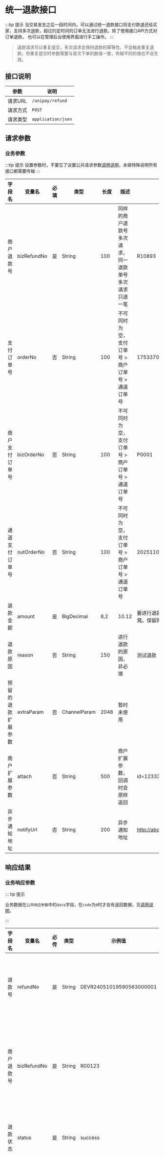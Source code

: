 # 统一退款接口

:::tip 提示
当交易发生之后一段时间内，可以通过统一退款接口将支付款退还给买家，支持多次退款，超过约定时间的订单无法进行退款。除了使用接口API方式对订单退款，
也可以在管理后台使用界面进行手工操作。
:::

> 退款请求可以重复提交，多次请求会保持退款的幂等性，不会触发重复退款。但重复提交时参数需要与首次下单的数值一致，传输不同的值也不会生效。

## 接口说明

| 参数    | 说明                 |
|-------|--------------------|
| 请求URL | `/unipay/refund`   |
| 请求方式  | `POST`             |
| 请求类型  | `application/json` |

## 请求参数

### 业务参数
:::tip 提示
设置参数时，不要忘了设置公共请求参数[调用说明](../overview/调用说明.md)，未做特殊说明所有接口都需要传输
:::

| 字段名<img width=70/> | 变量名         | 必填 | 类型           | 长度   | 描述<img width=200/>           | 示例值                          |
|--------------------|-------------|----|--------------|------|------------------------------|------------------------------|
| 商户退款号              | bizRefundNo | 是  | String       | 100  | 同样的商户退款号多次请求，同一退款单号多次请求只退一笔  | R10893                       |
| 支付订单号              | orderNo     | 否  | String       | 100  | 不可同时为空，支付订单号 > 商户订单号 > 通道订单号 | 1753370980523384832          |
| 商户支付订单号            | bizOrderNo  | 否  | String       | 100  | 不可同时为空，支付订单号 > 商户订单号 > 通道订单号 | P0001                        |
| 通道支付订单号            | outOrderNo  | 否  | String       | 100  | 不可同时为空，支付订单号 > 商户订单号 > 通道订单号 | 2025110024006610001          |
| 退款金额               | amount      | 是  | BigDecimal   | 8,2  | 10.12                        | 要进行退款的金额，,单位为**元**，保留两位小数    |
| 退款原因               | reason      | 否  | String       | 150  | 进行退款的原因，非必填                  | 测试退款                         |
| 预留的退款扩展参数          | extraParam  | 否  | ChannelParam | 2048 | 暂时未使用                        |                              |
| 商户扩展参数             | attach      | 否  | String       | 500  | 商户扩展参数，回调时会原样返回              | id=123332                    |
| 异步通知地址             | notifyUrl   | 否  | String       | 200  | 异步通知地址                       | http://abc.cn/noticeCallback |

## 响应结果

### 业务响应参数

::: tip 提示

业务数据在`公共响应参数`中的`data`字段，在`code`为`0`时才会有返回数据，见[调用说明](../overview/调用说明.md)。

:::


| 字段名   | 变量名         | 必传 | 类型     | 示例值                      | 描述                                                     |
|-------|-------------|----|--------|--------------------------|--------------------------------------------------------|
| 退款号   | refundNo    | 是  | String | DEVR24051019590563000001 | 系统生成的退款单号                                              |
| 商户退款号 | bizRefundNo | 是  | String | R00123                   | 商户退款时传入的退款单号                                           |
| 退款状态  | status      | 是  | String | success                  | 见[退款状态](/multi/gateway/interface/overview/常量和状态表.md)说明 |
| 错误提示  | errorMsg    | 否  | String | success                  | 如果退款状态为失败时, 会返回此字段                                     |


## HTTP请求示例
### 请求参数
```json
{
  "bizRefundNo" : "R91379",
  "orderNo" : "DEV_P2025041010494470000001",
  "amount" : 0.01,
  "attach" : "{回调参数}",
  "mchNo" : "M1723635576766",
  "appId" : "M8207639754663343",
  "clientIp" : "127.0.0.1",
  "sign" : "d770e54d5e26923e6e2f53580fcf5271",
  "reqTime" : "2025-04-10 11:16:07"
}
```

### 响应参数(成功)

```json
{
  "code" : 0,
  "msg" : "success",
  "data" : {
    "refundNo" : "DEV_R2025041011160870000002",
    "bizRefundNo" : "R91379",
    "status" : "success"
  },
  "sign" : "eb086247f42a6c8c7f12e24a2e06fa7d",
  "resTime" : "2025-04-10 11:16:10",
  "traceId" : "t6h0RaYLoa8E"
}
```

### 响应参数(失败)

```json
{
  "code" : 20044,
  "msg" : "只有失败状态的才可以重新发起退款",
  "sign" : "71f9bca7bb4c35f116d2965e2961c7c6",
  "resTime" : "2025-04-10 11:17:01",
  "traceId" : "m6sGgqQ2iUdd"
}
```

## SDK请求示例

::: tip 提示

使用SDK可以简化接入支付的速度

:::

```java
public void refund(){
    RefundParam param = new RefundParam();
    param.setBizRefundNo("R" + RandomUtil.randomNumbers(5));
    param.setOrderNo("DEV_P2025041010494470000001");
    param.setAmount(BigDecimal.valueOf(0.01));
    param.setAttach("{回调参数}");
    param.setClientIp("127.0.0.1");

    DaxPayResult<RefundResult> execute = DaxPayKit.execute(param);
    System.out.println(JsonUtil.toJsonStr(execute));
    System.out.println(DaxPayKit.verifySign(execute));
}
```

